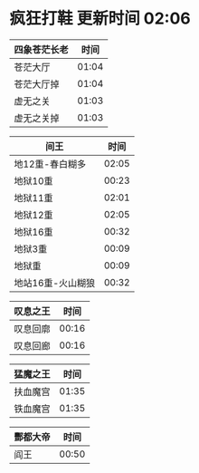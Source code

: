 # 疯狂打鞋 更新时间 02:06

| 四象苍茫长老   | 时间    |
|--------|-------|
| 苍茫大厅 | 01:04 |
| 苍茫大厅掉 | 01:04 |
| 虚无之关 | 01:03 |
| 虚无之关掉 | 01:03 |

| 间王   | 时间    |
|--------|-------|
| 地12重-春白糊多 | 02:05 |
| 地狱10重 | 00:23 |
| 地狱11重 | 02:01 |
| 地狱12重 | 02:05 |
| 地狱16重 | 00:32 |
| 地狱3重 | 00:09 |
| 地狱重 | 00:09 |
| 地站16重-火山糊狼 | 00:32 |

| 叹息之王   | 时间    |
|--------|-------|
| 叹息回廓 | 00:16 |
| 叹息回廊 | 00:16 |

| 猛魔之王   | 时间    |
|--------|-------|
| 扶血魔宫 | 01:35 |
| 铁血魔宫 | 01:35 |

| 酆都大帝   | 时间    |
|--------|-------|
| 阎王 | 00:50 |